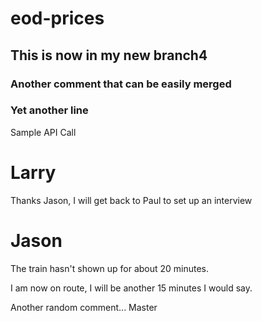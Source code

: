 # eod-prices
## This is now in my new branch4
### Another comment that can be easily merged
### Yet another line
Sample API Call

# Larry
Thanks Jason, I will get back to Paul to set up an interview

# Jason
The train hasn't shown up for about 20 minutes.

I am now on route, I will be another 15 minutes I would say.

Another random comment...
Master
